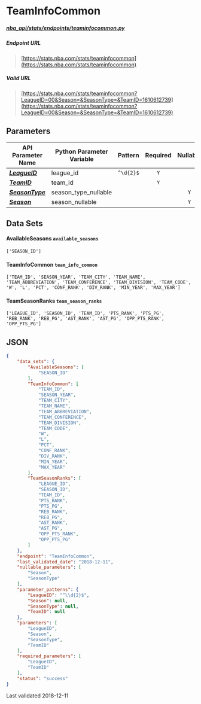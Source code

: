 # TeamInfoCommon
##### [nba_api/stats/endpoints/teaminfocommon.py](https://github.com/swar/nba_api/blob/master/nba_api/stats/endpoints/teaminfocommon.py)

##### Endpoint URL
>[https://stats.nba.com/stats/teaminfocommon](https://stats.nba.com/stats/teaminfocommon)

##### Valid URL
>[https://stats.nba.com/stats/teaminfocommon?LeagueID=00&Season=&SeasonType=&TeamID=1610612739](https://stats.nba.com/stats/teaminfocommon?LeagueID=00&Season=&SeasonType=&TeamID=1610612739)

## Parameters
API Parameter Name | Python Parameter Variable | Pattern | Required | Nullable
------------ | ------------ | :-----------: | :---: | :---:
[_**LeagueID**_](https://github.com/swar/nba_api/blob/master/docs/nba_api/stats/library/parameters.md#LeagueID) | league_id | `^\d{2}$` | `Y` |  | 
[_**TeamID**_](https://github.com/swar/nba_api/blob/master/docs/nba_api/stats/library/parameters.md#TeamID) | team_id |  | `Y` |  | 
[_**SeasonType**_](https://github.com/swar/nba_api/blob/master/docs/nba_api/stats/library/parameters.md#SeasonType) | season_type_nullable |  |  | `Y` | 
[_**Season**_](https://github.com/swar/nba_api/blob/master/docs/nba_api/stats/library/parameters.md#Season) | season_nullable |  |  | `Y` | 

## Data Sets
#### AvailableSeasons `available_seasons`
```text
['SEASON_ID']
```

#### TeamInfoCommon `team_info_common`
```text
['TEAM_ID', 'SEASON_YEAR', 'TEAM_CITY', 'TEAM_NAME', 'TEAM_ABBREVIATION', 'TEAM_CONFERENCE', 'TEAM_DIVISION', 'TEAM_CODE', 'W', 'L', 'PCT', 'CONF_RANK', 'DIV_RANK', 'MIN_YEAR', 'MAX_YEAR']
```

#### TeamSeasonRanks `team_season_ranks`
```text
['LEAGUE_ID', 'SEASON_ID', 'TEAM_ID', 'PTS_RANK', 'PTS_PG', 'REB_RANK', 'REB_PG', 'AST_RANK', 'AST_PG', 'OPP_PTS_RANK', 'OPP_PTS_PG']
```


## JSON
```json
{
    "data_sets": {
        "AvailableSeasons": [
            "SEASON_ID"
        ],
        "TeamInfoCommon": [
            "TEAM_ID",
            "SEASON_YEAR",
            "TEAM_CITY",
            "TEAM_NAME",
            "TEAM_ABBREVIATION",
            "TEAM_CONFERENCE",
            "TEAM_DIVISION",
            "TEAM_CODE",
            "W",
            "L",
            "PCT",
            "CONF_RANK",
            "DIV_RANK",
            "MIN_YEAR",
            "MAX_YEAR"
        ],
        "TeamSeasonRanks": [
            "LEAGUE_ID",
            "SEASON_ID",
            "TEAM_ID",
            "PTS_RANK",
            "PTS_PG",
            "REB_RANK",
            "REB_PG",
            "AST_RANK",
            "AST_PG",
            "OPP_PTS_RANK",
            "OPP_PTS_PG"
        ]
    },
    "endpoint": "TeamInfoCommon",
    "last_validated_date": "2018-12-11",
    "nullable_parameters": [
        "Season",
        "SeasonType"
    ],
    "parameter_patterns": {
        "LeagueID": "^\\d{2}$",
        "Season": null,
        "SeasonType": null,
        "TeamID": null
    },
    "parameters": [
        "LeagueID",
        "Season",
        "SeasonType",
        "TeamID"
    ],
    "required_parameters": [
        "LeagueID",
        "TeamID"
    ],
    "status": "success"
}
```

Last validated 2018-12-11